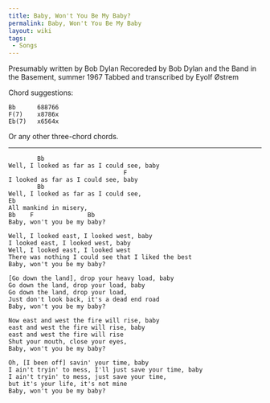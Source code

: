 ```yaml
---
title: Baby, Won't You Be My Baby?
permalink: Baby, Won't You Be My Baby
layout: wiki
tags:
 - Songs
---
```


Presumably written by Bob Dylan
Recoreded by Bob Dylan and the Band in the Basement, summer 1967
Tabbed and transcribed by Eyolf Østrem

Chord suggestions:

    Bb      688766
    F(7)    x8786x
    Eb(7)   x6564x

Or any other three-chord chords.

* * * * *

            Bb
    Well, I looked as far as I could see, baby
                                    F
    I looked as far as I could see, baby
            Bb
    Well, I looked as far as I could see,
    Eb
    All mankind in misery,
    Bb    F               Bb
    Baby, won't you be my baby?

    Well, I looked east, I looked west, baby
    I looked east, I looked west, baby
    Well, I looked east, I looked west
    There was nothing I could see that I liked the best
    Baby, won't you be my baby?

    [Go down the land], drop your heavy load, baby
    Go down the land, drop your load, baby
    Go down the land, drop your load,
    Just don't look back, it's a dead end road
    Baby, won't you be my baby?

    Now east and west the fire will rise, baby
    east and west the fire will rise, baby
    east and west the fire will rise
    Shut your mouth, close your eyes,
    Baby, won't you be my baby?

    Oh, [I been off] savin' your time, baby
    I ain't tryin' to mess, I'll just save your time, baby
    I ain't tryin' to mess, just save your time,
    but it's your life, it's not mine
    Baby, won't you be my baby?
